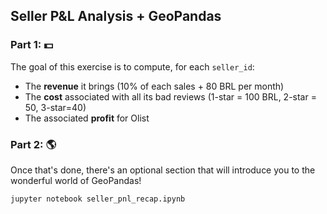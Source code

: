 ## Seller P&L Analysis + GeoPandas

### Part 1: 💵

The goal of this exercise is to compute, for each `seller_id`:

- The **revenue** it brings (10% of each sales + 80 BRL per month)
- The **cost** associated with all its bad reviews (1-star = 100 BRL, 2-star = 50, 3-star=40)
- The associated **profit** for Olist

### Part 2: 🌎

Once that's done, there's an optional section that will introduce you to the wonderful world of GeoPandas!
```bash
jupyter notebook seller_pnl_recap.ipynb
```
